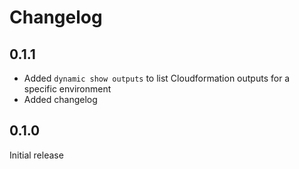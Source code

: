 # Changelog

## 0.1.1

- Added `dynamic show outputs` to list Cloudformation outputs for a specific environment
- Added changelog

## 0.1.0

Initial release
